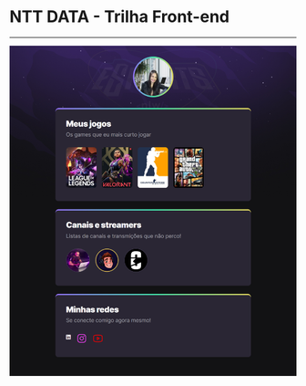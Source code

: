 # NTT DATA - Trilha Front-end

<hr>

<div align='center'>
<img src="./image/img-readme.png" width="auto">
</div>
